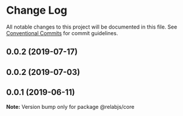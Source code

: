 # Change Log

All notable changes to this project will be documented in this file.
See [Conventional Commits](https://conventionalcommits.org) for commit guidelines.

## 0.0.2 (2019-07-17)

## 0.0.2 (2019-07-03)

## 0.0.1 (2019-06-11)

**Note:** Version bump only for package @relabjs/core
